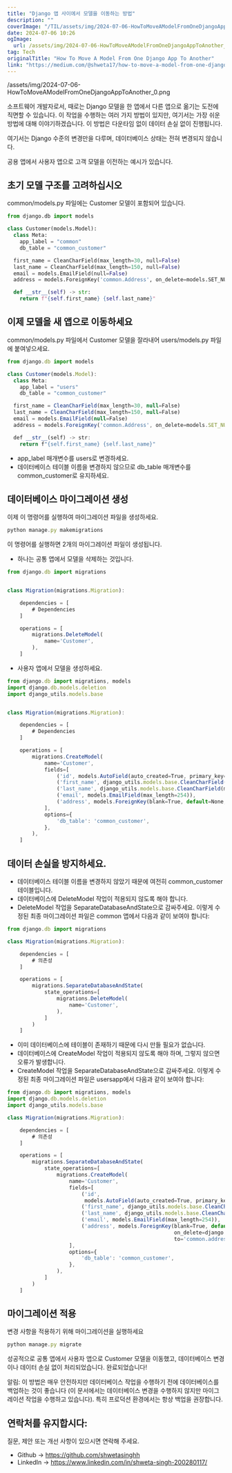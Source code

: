 ```yaml
---
title: "Django 앱 사이에서 모델을 이동하는 방법"
description: ""
coverImage: "/TIL/assets/img/2024-07-06-HowToMoveAModelFromOneDjangoAppToAnother_0.png"
date: 2024-07-06 10:26
ogImage:
  url: /assets/img/2024-07-06-HowToMoveAModelFromOneDjangoAppToAnother_0.png
tag: Tech
originalTitle: "How To Move A Model From One Django App To Another"
link: "https://medium.com/@shweta17/how-to-move-a-model-from-one-django-app-to-another-743184d6a5b2"
---
```


/assets/img/2024-07-06-HowToMoveAModelFromOneDjangoAppToAnother_0.png

소프트웨어 개발자로서, 때로는 Django 모델을 한 앱에서 다른 앱으로 옮기는 도전에 직면할 수 있습니다. 이 작업을 수행하는 여러 가지 방법이 있지만, 여기서는 가장 쉬운 방법에 대해 이야기하겠습니다. 이 방법은 다운타임 없이 데이터 손실 없이 진행됩니다.

여기서는 Django 수준의 변경만을 다루며, 데이터베이스 상태는 전혀 변경되지 않습니다.

공용 앱에서 사용자 앱으로 고객 모델을 이전하는 예시가 있습니다.

<!-- TIL 수평 -->

<ins class="adsbygoogle"
     style="display:block"
     data-ad-client="ca-pub-4877378276818686"
     data-ad-slot="1549334788"
     data-ad-format="auto"
     data-full-width-responsive="true"></ins>

<script>
(adsbygoogle = window.adsbygoogle || []).push({});
</script>

## 초기 모델 구조를 고려하십시오

common/models.py 파일에는 Customer 모델이 포함되어 있습니다.

```python
from django.db import models

class Customer(models.Model):
  class Meta:
    app_label = "common"
    db_table = "common_customer"

  first_name = CleanCharField(max_length=30, null=False)
  last_name = CleanCharField(max_length=150, null=False)
  email = models.EmailField(null=False)
  address = models.ForeignKey('common.Address', on_delete=models.SET_NULL, null=True, blank=True, default=None)

  def __str__(self) -> str:
    return f"{self.first_name} {self.last_name}"
```

## 이제 모델을 새 앱으로 이동하세요

<!-- TIL 수평 -->

<ins class="adsbygoogle"
     style="display:block"
     data-ad-client="ca-pub-4877378276818686"
     data-ad-slot="1549334788"
     data-ad-format="auto"
     data-full-width-responsive="true"></ins>

<script>
(adsbygoogle = window.adsbygoogle || []).push({});
</script>

common/models.py 파일에서 Customer 모델을 잘라내어 users/models.py 파일에 붙여넣으세요.

```js
from django.db import models

class Customer(models.Model):
  class Meta:
    app_label = "users"
    db_table = "common_customer"

  first_name = CleanCharField(max_length=30, null=False)
  last_name = CleanCharField(max_length=150, null=False)
  email = models.EmailField(null=False)
  address = models.ForeignKey('common.Address', on_delete=models.SET_NULL, null=True, blank=True, default=None)

  def __str__(self) -> str:
    return f"{self.first_name} {self.last_name}"
```

- app_label 매개변수를 users로 변경하세요.
- 데이터베이스 테이블 이름을 변경하지 않으므로 db_table 매개변수를 common_customer로 유지하세요.

## 데이터베이스 마이그레이션 생성

<!-- TIL 수평 -->

<ins class="adsbygoogle"
     style="display:block"
     data-ad-client="ca-pub-4877378276818686"
     data-ad-slot="1549334788"
     data-ad-format="auto"
     data-full-width-responsive="true"></ins>

<script>
(adsbygoogle = window.adsbygoogle || []).push({});
</script>

이제 이 명령어를 실행하여 마이그레이션 파일을 생성하세요.

```js
python manage.py makemigrations
```

이 명령어를 실행하면 2개의 마이그레이션 파일이 생성됩니다.

- 하나는 공통 앱에서 모델을 삭제하는 것입니다.

<!-- TIL 수평 -->

<ins class="adsbygoogle"
     style="display:block"
     data-ad-client="ca-pub-4877378276818686"
     data-ad-slot="1549334788"
     data-ad-format="auto"
     data-full-width-responsive="true"></ins>

<script>
(adsbygoogle = window.adsbygoogle || []).push({});
</script>

```js
from django.db import migrations


class Migration(migrations.Migration):

    dependencies = [
        # Dependencies
    ]

    operations = [
        migrations.DeleteModel(
            name='Customer',
        ),
    ]
```

- 사용자 앱에서 모델을 생성하세요.

```js
from django.db import migrations, models
import django.db.models.deletion
import django_utils.models.base


class Migration(migrations.Migration):

    dependencies = [
        # Dependencies
    ]

    operations = [
        migrations.CreateModel(
            name='Customer',
            fields=[
                ('id', models.AutoField(auto_created=True, primary_key=True, serialize=False, verbose_name='ID')),
                ('first_name', django_utils.models.base.CleanCharField(max_length=30)),
                ('last_name', django_utils.models.base.CleanCharField(max_length=150)),
                ('email', models.EmailField(max_length=254)),
                ('address', models.ForeignKey(blank=True, default=None, null=True, on_delete=django.db.models.deletion.SET_NULL, to='common.address')),
            ],
            options={
                'db_table': 'common_customer',
            },
        ),
    ]
```

## 데이터 손실을 방지하세요.

<!-- TIL 수평 -->

<ins class="adsbygoogle"
     style="display:block"
     data-ad-client="ca-pub-4877378276818686"
     data-ad-slot="1549334788"
     data-ad-format="auto"
     data-full-width-responsive="true"></ins>

<script>
(adsbygoogle = window.adsbygoogle || []).push({});
</script>

- 데이터베이스 테이블 이름을 변경하지 않았기 때문에 여전히 common_customer 테이블입니다.
- 데이터베이스에 DeleteModel 작업이 적용되지 않도록 해야 합니다.
- DeleteModel 작업을 SeparateDatabaseAndState으로 감싸주세요. 이렇게 수정된 최종 마이그레이션 파일은 common 앱에서 다음과 같이 보여야 합니다:

```js
from django.db import migrations

class Migration(migrations.Migration):

    dependencies = [
        # 의존성
    ]

    operations = [
        migrations.SeparateDatabaseAndState(
            state_operations=[
                migrations.DeleteModel(
                    name='Customer',
                ),
            ]
        )
    ]
```

- 이미 데이터베이스에 테이블이 존재하기 때문에 다시 만들 필요가 없습니다.
- 데이터베이스에 CreateModel 작업이 적용되지 않도록 해야 하며, 그렇지 않으면 오류가 발생합니다.
- CreateModel 작업을 SeparateDatabaseAndState으로 감싸주세요. 이렇게 수정된 최종 마이그레이션 파일은 usersapp에서 다음과 같이 보여야 합니다:

```js
from django.db import migrations, models
import django.db.models.deletion
import django_utils.models.base

class Migration(migrations.Migration):

    dependencies = [
        # 의존성
    ]

    operations = [
        migrations.SeparateDatabaseAndState(
            state_operations=[
                migrations.CreateModel(
                    name='Customer',
                    fields=[
                        ('id',
                         models.AutoField(auto_created=True, primary_key=True, serialize=False, verbose_name='ID')),
                        ('first_name', django_utils.models.base.CleanCharField(max_length=30)),
                        ('last_name', django_utils.models.base.CleanCharField(max_length=150)),
                        ('email', models.EmailField(max_length=254)),
                        ('address', models.ForeignKey(blank=True, default=None, null=True,
                                                      on_delete=django.db.models.deletion.SET_NULL,
                                                      to='common.address')),
                    ],
                    options={
                        'db_table': 'common_customer',
                    },
                ),
            ]
        )
    ]
```

<!-- TIL 수평 -->

<ins class="adsbygoogle"
     style="display:block"
     data-ad-client="ca-pub-4877378276818686"
     data-ad-slot="1549334788"
     data-ad-format="auto"
     data-full-width-responsive="true"></ins>

<script>
(adsbygoogle = window.adsbygoogle || []).push({});
</script>

## 마이그레이션 적용

변경 사항을 적용하기 위해 마이그레이션을 실행하세요

```js
python manage.py migrate
```

성공적으로 공통 앱에서 사용자 앱으로 Customer 모델을 이동했고, 데이터베이스 변경이나 데이터 손실 없이 처리되었습니다. 완료되었습니다!

<!-- TIL 수평 -->

<ins class="adsbygoogle"
     style="display:block"
     data-ad-client="ca-pub-4877378276818686"
     data-ad-slot="1549334788"
     data-ad-format="auto"
     data-full-width-responsive="true"></ins>

<script>
(adsbygoogle = window.adsbygoogle || []).push({});
</script>

알림: 이 방법은 매우 안전하지만 데이터베이스 작업을 수행하기 전에 데이터베이스를 백업하는 것이 좋습니다 (이 문서에서는 데이터베이스 변경을 수행하지 않지만 마이그레이션 작업을 수행하고 있습니다). 특히 프로덕션 환경에서는 항상 백업을 권장합니다.

## 연락처를 유지합시다:

질문, 제안 또는 개선 사항이 있으시면 연락해 주세요.

- Github → https://github.com/shwetasinghh
- LinkedIn → https://www.linkedin.com/in/shweta-singh-200280117/
